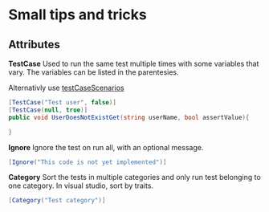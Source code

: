 # Small tips and tricks

## Attributes

**TestCase**
Used to run the same test multiple times with some variables that vary. The variables can be listed
in the parentesies.

Alternativly use [testCaseScenarios](./testCaseSource.md)

```C#
[TestCase("Test user", false)]
[TestCase(null, true)]
public void UserDoesNotExistGet(string userName, bool assertValue){

}
```

**Ignore**
Ignore the test on run all, with an optional message.

```C#
[Ignore("This code is not yet implemented")]
```

**Category**
Sort the tests in multiple categories and only run test belonging to one category. In visual studio, sort
by traits.

```C#
[Category("Test category")]
```

